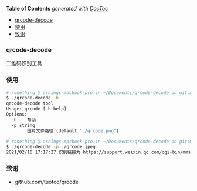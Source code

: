 <!-- START doctoc generated TOC please keep comment here to allow auto update -->
<!-- DON'T EDIT THIS SECTION, INSTEAD RE-RUN doctoc TO UPDATE -->
**Table of Contents**  *generated with [DocToc](https://github.com/thlorenz/doctoc)*

- [qrcode-decode](#qrcode-decode)
- [使用](#%E4%BD%BF%E7%94%A8)
- [致谢](#%E8%87%B4%E8%B0%A2)

<!-- END doctoc generated TOC please keep comment here to allow auto update -->

### qrcode-decode

二维码识别工具

### 使用

```sh
# ronething @ ashings-macbook-pro in ~/Documents/qrcode-decode on git:master x [17:17:17] 
$ ./qrcode-decode -h               
qrcode-decode tool
Usage: qrcode [-h help]
Options:
  -h    帮助
  -p string
        图片文件路径 (default "./qrcode.png")

# ronething @ ashings-macbook-pro in ~/Documents/qrcode-decode on git:master x [17:17:21] 
$ ./qrcode-decode -p ./qrcode.jpeg 
2021/02/10 17:17:27 识别链接为 https://support.weixin.qq.com/cgi-bin/mmsupport-bin/showredpacket?receiveuri=xCvTj3TtrzF&check_type=1#wechat_redirect
```

### 致谢

- github.com/tuotoo/qrcode 